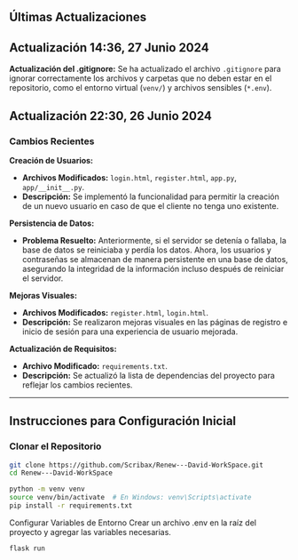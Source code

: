 ## Últimas Actualizaciones ##

## Actualización 14:36, 27 Junio 2024

**Actualización del .gitignore:** Se ha actualizado el archivo `.gitignore` para ignorar correctamente los archivos y carpetas que no deben estar en el repositorio, como el entorno virtual (`venv/`) y archivos sensibles (`*.env`).

## Actualización 22:30, 26 Junio 2024

### Cambios Recientes

**Creación de Usuarios:**

- **Archivos Modificados:** `login.html`, `register.html`, `app.py`, `app/__init__.py`.
- **Descripción:** Se implementó la funcionalidad para permitir la creación de un nuevo usuario en caso de que el cliente no tenga uno existente.

**Persistencia de Datos:**

- **Problema Resuelto:** Anteriormente, si el servidor se detenía o fallaba, la base de datos se reiniciaba y perdía los datos. Ahora, los usuarios y contraseñas se almacenan de manera persistente en una base de datos, asegurando la integridad de la información incluso después de reiniciar el servidor.

**Mejoras Visuales:**

- **Archivos Modificados:** `register.html`, `login.html`.
- **Descripción:** Se realizaron mejoras visuales en las páginas de registro e inicio de sesión para una experiencia de usuario mejorada.

**Actualización de Requisitos:**

- **Archivo Modificado:** `requirements.txt`.
- **Descripción:** Se actualizó la lista de dependencias del proyecto para reflejar los cambios recientes.

---

## Instrucciones para Configuración Inicial

### Clonar el Repositorio

```bash
git clone https://github.com/Scribax/Renew---David-WorkSpace.git
cd Renew---David-WorkSpace

python -m venv venv
source venv/bin/activate  # En Windows: venv\Scripts\activate
pip install -r requirements.txt
```

Configurar Variables de Entorno
Crear un archivo .env en la raíz del proyecto y agregar las variables necesarias.

```bash
flask run
```


